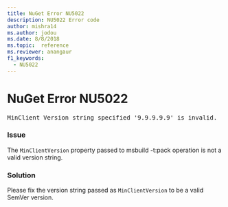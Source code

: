 ```yaml
---
title: NuGet Error NU5022
description: NU5022 Error code
author: mishra14
ms.author: jodou
ms.date: 8/8/2018
ms.topic:  reference
ms.reviewer: anangaur
f1_keywords: 
  - NU5022
---
```


# NuGet Error NU5022
<pre>MinClient Version string specified '9.9.9.9.9' is invalid.</pre>

### Issue

The `MinClientVersion` property passed to msbuild -t:pack operation is not a valid version string.


### Solution

Please fix the version string passed as `MinClientVersion` to be a valid SemVer version.

